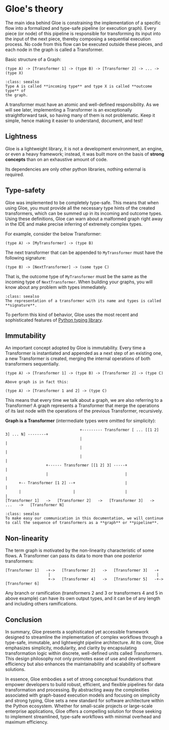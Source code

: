 # Gloe's theory

The main idea behind Gloe is constraining the implementation of a specific flow into a formalized and type-safe pipeline (or execution graph). Every piece (or node) of this pipeline is responsible for transforming its input into the input of the next piece, thereby composing a sequential execution process. No code from this flow can be executed outside these pieces, and each node in the graph is called a Transformer.

Basic structure of a Graph:
``` 
(type A) -> [Transformer 1] -> (type B) -> [Transformer 2] -> ... -> (type X)
```
```{admonition} Naming things
:class: seealso
Type A is called **incoming type** and type X is called **outcome type** of
the graph.
```


A transformer must have an atomic and well-defined responsibility. As we will see later, implementing a Transformer is an exceptionally straightforward task, so having many of them is not problematic. Keep it simple, hence making it easier to understand, document, and test!


## Lightness

Gloe is a lightweight library, it is not a development environment, an engine, or even a heavy framework; instead, it was built more on the basis of **strong concepts** than on an exhaustive amount of code.

Its dependencies are only other python libraries, nothing external is required.

## Type-safety

Gloe was implemented to be completely type-safe. This means that when using Gloe, you must provide all the necessary type hints of the created transformers, which can be summed up in its incoming and outcome types. Using these definitions, Gloe can warn about a malformed graph right away in the IDE and make precise inferring of extremely complex types.

For example, consider the below Transformer:

``` text
(type A) -> [MyTransformer] -> (type B)
```

The next transformer that can be appended to `MyTransformer`
must have the following signature:

``` text
(type B) -> [NextTransformer] -> (some type C)
```

That is, the outcome type of `MyTransformer` must be the same as the incoming type of `NextTransformer`. When building your graphs, you will know about any problem with types immediately.

```{admonition} Naming things
:class: seealso
The representation of a transformer with its name and types is called
**signature**.
```

To perform this kind of behavior, Gloe uses the most recent and
sophisticated features of [Python typing
library](https://docs.python.org/3/library/typing.html).

## Immutability

An important concept adopted by Gloe is immutability. Every time a
Transformer is instantiated and appended as a next step of an existing
one, a new Transformer is created, merging the internal operations of
both transformers sequentially.

```
(type A) -> [Transformer 1] -> (type B) -> [Transformer 2] -> (type C)

Above graph is in fact this:

(type A) -> [Transformer 1 and 2] -> (type C)
```

This means that every time we talk about a graph, we are also referring to a Transformer! A graph represents a Transformer that merge the
operations of its last node with the operations of the previous
Transformer, recursively.

**Graph is a Transformer** (intermediate types were omitted for simplicity):
```
                                 +--------- Transformer [ ... [[1 2] 3] ... N] --------+
                                 |                                                     |
                                 |                                                     |
                                 |                                                     |
                  +------ Transformer [[1 2] 3] -----+                                 |
                  |                                  |                                 |
      +-- Transformer [1 2] --+                      |                                 |
      |                       |                      |                                 |
[Transformer 1]   ->   [Transformer 2]   ->   [Transformer 3]   ->   ...   ->   [Transformer N]
```
```{admonition} Naming things
:class: seealso
To make easy our communication in this documentation, we will continue
to call the sequence of transformers as a **graph** or **pipeline**.
```

## Non-linearity

The term graph is motivated by the non-linearity characteristic of some
flows. A Transformer can pass its data to more than one posterior
transformers:

```
[Transformer 1]   -+->   [Transformer 2]   ->   [Transformer 3]   -+
                   |                                               |
                   +->   [Transformer 4]   ->   [Transformer 5]   -+->   [Transformer 6]
```

Any branch or ramification (transformers 2 and 3 or transformers 4 and 5 in above example) can have its own output types, and it can be of any length and including others ramifications.


## Conclusion
In summary, Gloe presents a sophisticated yet accessible framework designed to streamline the implementation of complex workflows through a type-safe, immutable, and lightweight pipeline architecture. At its core, Gloe emphasizes simplicity, modularity, and clarity by encapsulating transformation logic within discrete, well-defined units called Transformers. This design philosophy not only promotes ease of use and development efficiency but also enhances the maintainability and scalability of software solutions.

In essence, Gloe embodies a set of strong conceptual foundations that empower developers to build robust, efficient, and flexible pipelines for data transformation and processing. By abstracting away the complexities associated with graph-based execution models and focusing on simplicity and strong typing, Gloe sets a new standard for software architecture within the Python ecosystem. Whether for small-scale projects or large-scale enterprise applications, Gloe offers a compelling solution for those seeking to implement streamlined, type-safe workflows with minimal overhead and maximum efficiency.